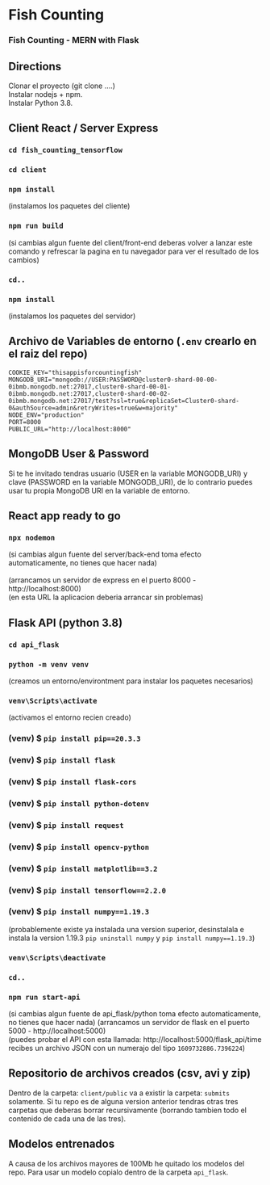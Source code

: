 # Fish Counting
### Fish Counting - MERN with Flask

## Directions
Clonar el proyecto (git clone ....)<br />
Instalar nodejs + npm.<br />
Instalar Python 3.8.

## Client React / Server Express
### `cd fish_counting_tensorflow`
### `cd client`
### `npm install`
(instalamos los paquetes del cliente)
### `npm run build`
(si cambias algun fuente del client/front-end deberas volver a lanzar este comando y refrescar la pagina en tu navegador para ver el resultado de los cambios)
### `cd..`
### `npm install`
(instalamos los paquetes del servidor)

## Archivo de Variables de entorno (`.env` crearlo en el raiz del repo)
`COOKIE_KEY="thisappisforcountingfish"`<br />
`MONGODB_URI="mongodb://USER:PASSWORD@cluster0-shard-00-00-0ibmb.mongodb.net:27017,cluster0-shard-00-01-0ibmb.mongodb.net:27017,cluster0-shard-00-02-0ibmb.mongodb.net:27017/test?ssl=true&replicaSet=Cluster0-shard-0&authSource=admin&retryWrites=true&w=majority"`<br />
`NODE_ENV="production"`<br />
`PORT=8000`<br />
`PUBLIC_URL="http://localhost:8000"`

## MongoDB User & Password
Si te he invitado tendras usuario (USER en la variable MONGODB_URI) y clave (PASSWORD en la variable MONGODB_URI), de lo contrario puedes usar tu propia MongoDB URI en la variable de entorno.

## React app ready to go
### `npx nodemon`
(si cambias algun fuente del server/back-end toma efecto automaticamente, no tienes que hacer nada)<br /><br />
(arrancamos un servidor de express en el puerto 8000 - http://localhost:8000)<br />
(en esta URL la aplicacion deberia arrancar sin problemas)

## Flask API (python 3.8)
### `cd api_flask`
### `python -m venv venv`
(creamos un entorno/environtment para instalar los paquetes necesarios)
### `venv\Scripts\activate`
(activamos el entorno recien creado)
### (venv) $ `pip install pip==20.3.3`
### (venv) $ `pip install flask`
### (venv) $ `pip install flask-cors`
### (venv) $ `pip install python-dotenv`
### (venv) $ `pip install request`
### (venv) $ `pip install opencv-python`
### (venv) $ `pip install matplotlib==3.2`
### (venv) $ `pip install tensorflow==2.2.0`
### (venv) $ `pip install numpy==1.19.3`
(probablemente existe ya instalada una version superior, desinstalala e instala la version 1.19.3 `pip uninstall numpy` y `pip install numpy==1.19.3`)
### `venv\Scripts\deactivate`
### `cd..`
### `npm run start-api`
(si cambias algun fuente de api_flask/python toma efecto automaticamente, no tienes que hacer nada)
(arrancamos un servidor de flask en el puerto 5000 - http://localhost:5000)<br />
(puedes probar el API con esta llamada: http://localhost:5000/flask_api/time recibes un archivo JSON con un numerajo del tipo `1609732886.7396224`)

## Repositorio de archivos creados (csv, avi y zip)
Dentro de la carpeta: `client/public` va a existir la carpeta: `submits` solamente. Si tu repo es de alguna version anterior tendras otras tres carpetas que deberas borrar recursivamente (borrando tambien todo el contenido de cada una de las tres).

## Modelos entrenados
A causa de los archivos mayores de 100Mb he quitado los modelos del repo. Para usar un modelo copialo dentro de la carpeta `api_flask`.

